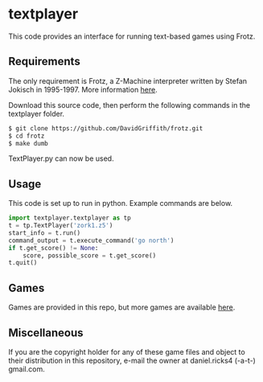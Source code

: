 
# textplayer

This code provides an interface for running text-based games using Frotz.

## Requirements

The only requirement is Frotz, a Z-Machine interpreter written by Stefan Jokisch in 1995-1997. More information [here](http://frotz.sourceforge.net/).

Download this source code, then perform the following commands in the textplayer folder.

```bash
$ git clone https://github.com/DavidGriffith/frotz.git
$ cd frotz
$ make dumb
```

TextPlayer.py can now be used.

## Usage

This code is set up to run in python. Example commands are below.

```python
import textplayer.textplayer as tp
t = tp.TextPlayer('zork1.z5')
start_info = t.run()
command_output = t.execute_command('go north')
if t.get_score() != None:
    score, possible_score = t.get_score()
t.quit()
```

## Games

Games are provided in this repo, but more games are available [here](http://www.ifarchive.org/indexes/if-archiveXgamesXzcode.html).

## Miscellaneous

If you are the copyright holder for any of these game files and object to their distribution in this repository, e-mail the owner at daniel.ricks4 (-a-t-) gmail.com.
